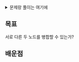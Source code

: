 <details>
  <summary>문제랑 풀이는 여기에</summary>
  
  ### 문제
  You are given the heads of two sorted linked lists list1 and list2.

  Merge the two lists in a one sorted list. The list should be made by splicing together the nodes of the first two lists.

  Return the head of the merged linked list.

  ### 풀이
  ```python
  class Solution:
      def mergeTwoLists(self, list1: Optional[ListNode], list2: Optional[ListNode]) -> Optional[ListNode]:
          dummy = now = ListNode(0)
          while list1 and list2:
              if list1.val < list2.val:
                  now.next = list1
                  list1 = list1.next
              else:
                  now.next = list2
                  list2 = list2.next
              now = now.next
          now.next = list1 or list2
          return dummy.next
  ```

  ### 런타임 & 메모리
  1. Runtime
    92ms
  2. Memory
    13.9MB

</details>

목표
---
서로 다른 두 노드를 병합할 수 있는가?

배운점
---